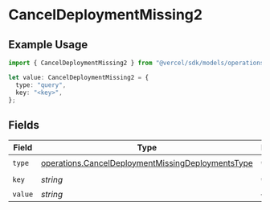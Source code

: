 # CancelDeploymentMissing2

## Example Usage

```typescript
import { CancelDeploymentMissing2 } from "@vercel/sdk/models/operations";

let value: CancelDeploymentMissing2 = {
  type: "query",
  key: "<key>",
};
```

## Fields

| Field                                                                                                                  | Type                                                                                                                   | Required                                                                                                               | Description                                                                                                            |
| ---------------------------------------------------------------------------------------------------------------------- | ---------------------------------------------------------------------------------------------------------------------- | ---------------------------------------------------------------------------------------------------------------------- | ---------------------------------------------------------------------------------------------------------------------- |
| `type`                                                                                                                 | [operations.CancelDeploymentMissingDeploymentsType](../../models/operations/canceldeploymentmissingdeploymentstype.md) | :heavy_check_mark:                                                                                                     | N/A                                                                                                                    |
| `key`                                                                                                                  | *string*                                                                                                               | :heavy_check_mark:                                                                                                     | N/A                                                                                                                    |
| `value`                                                                                                                | *string*                                                                                                               | :heavy_minus_sign:                                                                                                     | N/A                                                                                                                    |